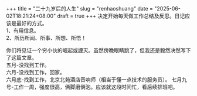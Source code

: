 +++ 
title = "二十九岁后的人生"
slug = "renhaoshuang"
date = "2025-06-02T18:21:24+08:00"
draft = true
+++ 
决定开始每天做工作总结及反思。日记应该是最好的方式。  
1、有用信息。  
2、所历所闻、所事、所想、所悟！  

你们将见证一个穷小伙的崛起或諲灭。虽然傍晚眼睛跳了，但我还是毅然决然写下了这篇文章。  
五月-没找到工作。  
六月-没找到工作，回家。  
六月底-找到工作，北京北苑酒店音响师（相当于懂一点技术的服务员）。
七月九号-工作一周，强度很高，俩脚磨俩泡。应该就这段时间忙，看后续排班吧。
